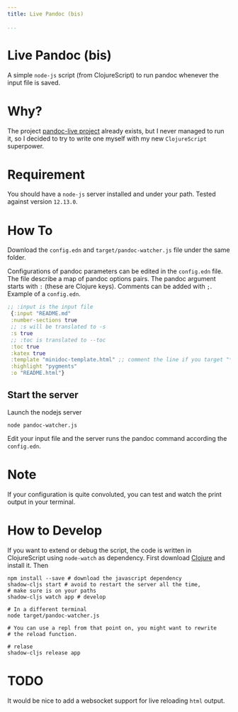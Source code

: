 ```yaml
---
title: Live Pandoc (bis)

...
```


# Live Pandoc (bis)

A simple `node-js` script (from ClojureScript) to run pandoc whenever the input
file is saved.

# Why?

The project [pandoc-live project](https://github.com/ocharles/pandoc-live)
already exists, but I never managed to run it, so I decided to try to write one
myself with my new `ClojureScript` superpower.

# Requirement

You should have a `node-js` server installed and under your path. Tested
against version `12.13.0`.

# How To

Download the `config.edn` and `target/pandoc-watcher.js` file under the same
folder.


Configurations of pandoc parameters can be edited in the `config.edn` file. The
file describe a map of pandoc options pairs. The pandoc argument starts with
`:` (these are Clojure keys). Comments can be added with `;`. Example of a
`config.edn`.

``` clojure
;; :input is the input file
 {:input "README.md"
 :number-sections true
 ;; :s will be translated to -s
 :s true
 ;; :toc is translated to --toc
 :toc true
 :katex true
 :template "minidoc-template.html" ;; comment the line if you target "*.pdf"
 :highlight "pygments"
 :o "README.html"}
```

## Start the server

Launch the nodejs server

``` shell
node pandoc-watcher.js
```

Edit your input file and the server runs the pandoc command according the
`config.edn`.

# Note

If your configuration is quite convoluted, you can test and watch the print
output in your terminal.

# How to Develop

If you want to extend or debug the script, the code is written in ClojureScript
using `node-watch` as dependency. First download
[Clojure](https://clojure.org/guides/getting_started) and install it. Then

``` shell
npm install --save # download the javascript dependency
shadow-cljs start # avoid to restart the server all the time,
# make sure is on your paths
shadow-cljs watch app # develop

# In a different terminal
node target/pandoc-watcher.js

# You can use a repl from that point on, you might want to rewrite
# the reload function.

# relase
shadow-cljs release app
```

# TODO

It would be nice to add a websocket support for live reloading `html` output.
